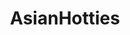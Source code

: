---
title: AsianHotties
crosslinks:
- NSFW_Hentai_n_Jav
- JavDownloadCenter
- Dollywinks
- leotards
- funsizedasian
- Maria_Ozawa
- juicyasians
- nextdoorasians
- Ai_Shinozaki
- NSFW_Korea
- asamisuicide
- BitJav
- NaoWakana
- cutekorean
- SukiYuki
- JavPreview
- ShionUtsunomiya
- lynnchu
- TrueFMK
- Asuka_Kirara
---